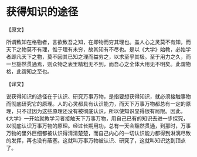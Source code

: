 # 获得知识的途径

【原文】 

所谓致知在格物者，言欲致吾之知，在即物而穷其理也。盖人心之灵莫不有知，而天下之物莫不有理，惟于理有未穷，故其知有不尽也。是以《大学》始教，必始学者即凡天下之物，莫不因其已知之理而益穷之，以求至乎其极。至于用力之久，而一旦豁然贯通焉，则众物之表里精粗无不到，而吾心之全体大用无不明矣。此谓物格，此谓知之至也。 

【译文】 

说获得知识的途径在于认识、研究万事万物，是指要想获得知识，就必须接触事物而彻底研究它的原理。人的心灵都具有认识能力，而天下万事万物都总有一定的原理，只不过因为这些原理还没有被彻底认识，所以使知识显得很有局限。因此，《大学》一开始就教学习者接触天下万事万物，用自己已有的知识去进一步探究，以彻底认识万事万物的原理。经过长期用功，总有一天会豁然贯通，到那时，万事万物的里外巨细都被认识得清清楚楚，而自己内心的一切认识能力都得到淋漓尽致的发挥，再也没有蔽塞。这就叫万事万物被认识、研究了，这就叫知识达到顶点了。
 